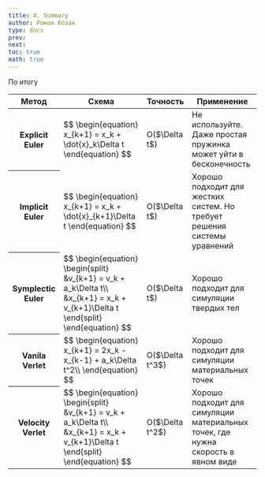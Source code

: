 ```yaml
---
title: 4. Summary
author: Роман Козак
type: docs
prev: 
next: 
toc: true
math: true
---
```




<div>
По итогу 


<table class="table">
  <thead>
    <tr>
      <th scope="col">Метод</th>
      <th scope="col">Cхема</th>
      <th scope="col">Точность</th>
      <th scope="col">Применение</th>
    </tr>
  </thead>
  <tbody>
    <tr>
      <th scope="row"> Explicit Euler </th>
        <td>
        $$
        \begin{equation}
            x_{k+1} = x_k + \dot{x}_k\Delta t
        \end{equation}
        $$
        </td>
        <td>
            O($\Delta t$)
        </td>
        <td>
            Не используйте. Даже простая пружинка может уйти в бесконечность
        </td>
    </tr>
    <tr>
      <th scope="row">Implicit Euler</th>
        <td>
        $$
        \begin{equation}
            x_{k+1} = x_k + \dot{x}_{k+1}\Delta t
        \end{equation}
        $$
        </td>
        <td>
            O($\Delta t$)
        </td>
        <td>
            Хорошо подходит для жестких систем. Но требует решения системы уравнений
        </td>
    </tr>
    <tr>
      <th scope="row">Symplectic Euler</th>
      <td>
      $$
        \begin{equation}
            \begin{split}
                &v_{k+1} = v_k + a_k\Delta t\\
                &x_{k+1} = x_k + v_{k+1}\Delta t
            \end{split}
        \end{equation}
        $$
      </td>
      <td>
        O($\Delta t$)
      </td>
        <td>
            Хорошо подходит для симуляции твердых тел
        </td>
    </tr>
    <tr>
      <th scope="row"> Vanila Verlet</th>
        <td>
        $$
            \begin{equation}
                x_{k+1} = 2x_k - x_{k-1} + a_k\Delta t^2\\
            \end{equation}
            $$
        </td>
        <td>
            O($\Delta t^3$)
        </td>
        <td>
            Хорошо подходит для симуляции материальных точек
        </td>
    </tr>
    <tr>
      <th scope="row"> Velocity Verlet </th>
        <td>
            $$
            \begin{equation}
                \begin{split}
                    &v_{k+1} = v_k + a_k\Delta t\\
                    &x_{k+1} = x_k + v_{k+1}\Delta t
                \end{split}
            \end{equation}
            $$
        </td>
        <td>
            O($\Delta t^2$)
        </td>
        <td>
            Хорошо подходит для симуляции материальных точек, где нужна скорость в явном виде
        </td>
    </tr>
  </tbody>
</table>

</div>